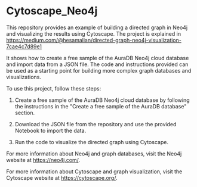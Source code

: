 # Cytoscape_Neo4j
This repository provides an example of building a directed graph in Neo4j and visualizing the results using Cytoscape. 
The project is explained in https://medium.com/@hesamalian/directed-graph-neo4j-visualization-7cae4c7d89e1

It shows how to create a free sample of the AuraDB Neo4j cloud database and import data from a JSON file. The code and instructions provided can be used as a starting point for building more complex graph databases and visualizations.

To use this project, follow these steps:

1. Create a free sample of the AuraDB Neo4j cloud database by following the instructions in the "Create a free sample of the AuraDB database" section.

2. Download the JSON file from the repository and use the provided Notebook to import the data.
3. Run the code to visualize the directed graph using Cytoscape.

For more information about Neo4j and graph databases, visit the Neo4j website at https://neo4j.com/.

For more information about Cytoscape and graph visualization, visit the Cytoscape website at https://cytoscape.org/.
